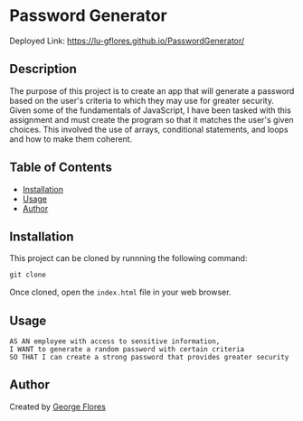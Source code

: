 # Password Generator

Deployed Link: https://lu-gflores.github.io/PasswordGenerator/

## Description 
The purpose of this project is to create an app that will generate a password based on the user's criteria to which they may use for greater security. Given some of the fundamentals of JavaScript, I have been tasked with this assignment and must create the program so that it matches the user's given choices. This involved the use of arrays, conditional statements, and loops and how to make them coherent.

## Table of Contents

* [Installation](#installation)
* [Usage](#usage)
* [Author](#author)

## Installation 
This project can be cloned by runnning the following command:

```javascript
git clone
```

Once cloned, open the ```index.html``` file in your web browser.

## Usage

```
AS AN employee with access to sensitive information,
I WANT to generate a random password with certain criteria
SO THAT I can create a strong password that provides greater security
```

## Author

Created by [George Flores](https://github.com/lu-gflores)